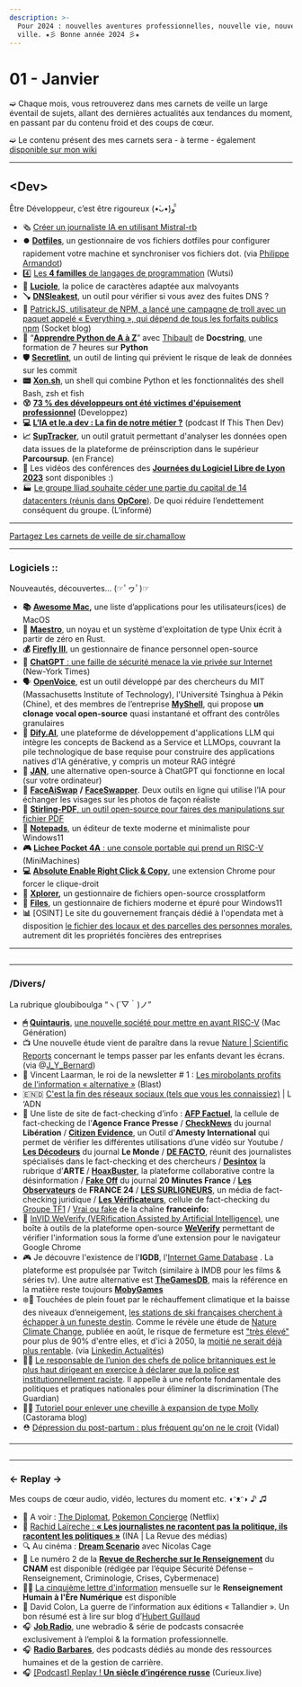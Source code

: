 ```yaml
---
description: >-
  Pour 2024 : nouvelles aventures professionnelles, nouvelle vie, nouvelle
  ville. ★彡 Bonne année 2024 彡★
---
```


# 01 - Janvier

➫ Chaque mois, vous retrouverez dans mes carnets de veille un large éventail de sujets, allant des dernières actualités aux tendances du moment, en passant par du contenu froid et des coups de cœur.

➫ Le contenu présent des mes carnets sera - à terme - également [disponible sur mon wiki](https://sirchamallow.gitbook.io/)

***

## \<Dev>

Être Développeur, c’est être rigoureux (•̀ᴗ•́)و ̑̑

* 🗞️ [Créer un journaliste IA en utilisant Mistral-rb](https://medium.com/thoughts-on-machine-learning/creating-an-ai-journalist-using-mistral-rb-150bc7e7ef50)
* **⏺️** [**Dotfiles**](https://github.com/ArmandPhilippot/dotig), un gestionnaire de vos fichiers dotfiles pour configurer rapidement votre machine et synchroniser vos fichiers dot. (via [Philippe Armandot](https://www.armandphilippot.com/projets/dotig))
* 4️⃣ [Les ](https://www.wutsi.com/read/71115/les-4-familles-des-languages-de-programmation)[**4 familles**](https://www.wutsi.com/read/71115/les-4-familles-des-languages-de-programmation)[ de langages de programmation](https://www.wutsi.com/read/71115/les-4-familles-des-languages-de-programmation) (Wutsi)
* **🫣** [**Luciole**](https://www.luciole-vision.com/), la police de caractères adaptée aux malvoyants
* **🪠** [**DNSleakest**](https://www.dnsleaktest.com/), un outil pour vérifier si vous avez des fuites DNS ?
* 🧌 [PatrickJS, utilisateur de NPM, a lancé une campagne de troll avec un paquet appelé « Everything », qui dépend de tous les forfaits publics npm](https://socket.dev/blog/when-everything-becomes-too-much) (Socket blog)
* 🐍 “[**Apprendre Python de A à Z**](https://www.youtube.com/watch?v=LamjAFnybo0)” avec [Thibault](https://twitter.com/DocstringFr) de **Docstring**, une formation de 7 heures sur **Python**
* **🛡️** [**Secretlint**](https://github.com/secretlint/secretlint), un outil de linting qui prévient le risque de leak de données sur les commit
* **📟** [**Xon.sh**](https://xon.sh/), un shell qui combine Python et les fonctionnalités des shell Bash, zsh et fish
* **😵** [**73 % des développeurs ont été victimes d'épuisement professionnel**](https://programmation.developpez.com/actu/352418/73-pourcent-des-developpeurs-ont-ete-victimes-d-epuisement-professionnel-d-apres-le-dernier-rapport-sur-l-etat-de-l-Ecosysteme-des-Developpeurs-en-2023-Quelles-astuces-pour-eviter-le-burnout/) (Developpez)
* **💻** [**L’IA et le.a dev : La fin de notre métier ?**](https://www.ifttd.io/episodes/l-ia-et-le-a-dev) (podcast If This Then Dev)
* **📈** [**SupTracker**](https://beta.suptracker.org/), un outil gratuit permettant d'analyser les données open data issues de la plateforme de préinscription dans le supérieur **Parcoursup**. (en France)
* 🐧 Les vidéos des conférences des [**Journées du Logiciel Libre de Lyon 2023**](https://www.videos-libr.es/c/jdll/videos) sont disponibles :)
* 🏭 [Le groupe Iliad souhaite céder une partie du capital de 14 datacenters (réunis dans ](https://www.linforme.com/tech-telecom/article/apres-altice-iliad-cherche-un-investisseur-pour-ses-data-centers_1318.html)[**OpCore**](https://www.linforme.com/tech-telecom/article/apres-altice-iliad-cherche-un-investisseur-pour-ses-data-centers_1318.html)[)](https://www.linforme.com/tech-telecom/article/apres-altice-iliad-cherche-un-investisseur-pour-ses-data-centers_1318.html). De quoi réduire l’endettement conséquent du groupe. (L’informé)

***

[Partagez Les carnets de veille de sir.chamallow](https://sirchamallow.substack.com/?utm_source=substack\&utm_medium=email\&utm_content=share\&action=share)

***

### Logiciels ::

Nouveautés, découvertes… (☞ﾟヮﾟ)☞

* **📚** [**Awesome Mac**](https://github.com/jaywcjlove/awesome-mac)**,** une liste d’applications pour les utilisateurs(ices) de MacOS
* 🔴 [**Maestro**](https://blog.lenot.re/a/introduction), un noyau et un système d'exploitation de type Unix écrit à partir de zéro en Rust.
* **💰** [**Firefly III**](https://github.com/firefly-iii/firefly-iii), un gestionnaire de finance personnel open-source
* 🤖 [**ChatGPT**](https://www.nytimes.com/interactive/2023/12/22/technology/openai-chatgpt-privacy-exploit.html)[ : une faille de sécurité menace la vie privée sur Internet](https://www.nytimes.com/interactive/2023/12/22/technology/openai-chatgpt-privacy-exploit.html) (New-York Times)
* 🗣 [**OpenVoice**](https://github.com/myshell-ai/OpenVoice), est un outil développé par des chercheurs du MIT (Massachusetts Institute of Technology), l'Université Tsinghua à Pékin (Chine), et des membres de l’entreprise [**MyShell**](https://myshell.ai/), qui propose **un clonage vocal open-source** quasi instantané et offrant des contrôles granulaires
* 🤖 [**Dify.AI**](https://github.com/langgenius/dify/blob/main/README_FR.md), une plateforme de développement d'applications LLM qui intègre les concepts de Backend as a Service et LLMOps, couvrant la pile technologique de base requise pour construire des applications natives d'IA générative, y compris un moteur RAG intégré
* 🤖 [**JAN**](https://github.com/janhq/jan), une alternative open-source à ChatGPT qui fonctionne en local (sur votre ordinateur)
* 🤖 [**FaceAiSwap**](https://www.faceaiswap.com/) **/** [**FaceSwapper**](https://faceswapper.ai/fr/). Deux outils en ligne qui utilise l’IA pour échanger les visages sur les photos de façon réaliste
* 📑 [**Stirling-PDF**](https://github.com/Frooodle/Stirling-PDF)[, un outil open-source pour faires des manipulations sur fichier PDF](https://github.com/Frooodle/Stirling-PDF)
* **📝** [**Notepads**](https://www.notepadsapp.com/), un éditeur de texte moderne et minimaliste pour Windows11
* **🎮** [**Lichee Pocket 4A**](https://www.minimachines.net/actu/lichee-pocket-4a-123749)[ : une console portable qui prend un RISC-V](https://www.minimachines.net/actu/lichee-pocket-4a-123749) (MiniMachines)
* **💻** [**Absolute Enable Right Click & Copy**](https://chromewebstore.google.com/detail/jdocbkpgdakpekjlhemmfcncgdjeiika), une extension Chrome pour forcer le clique-droit
* 📔 [**Xplorer**](https://github.com/kimlimjustin/xplorer)**,** un gestionnaire de fichiers open-source crossplatform
* 📔 [**Files**](https://files.community/), un gestionnaire de fichiers moderne et épuré pour Windows11
* **📊** \[OSINT] Le site du gouvernement français dédié à l'opendata met à disposition [le fichier des locaux et des parcelles des personnes morales](https://urbi-explore.fr/fpm), autrement dit les propriétés foncières des entreprises

***

<figure><img src="../.gitbook/assets/image (1).png" alt=""><figcaption></figcaption></figure>

***

### /Divers/

La rubrique gloubiboulga “ヽ(´▽｀)ノ”

* **🖱** [**Quintauris**](https://www.quintauris.eu/), [une nouvelle société pour mettre en avant RISC-V](https://www.macg.co/materiel/2023/12/quintauris-une-nouvelle-societe-pour-mettre-en-avant-risc-v-141351) (Mac Génération)
* 📺 Une nouvelle étude vient de paraître dans la revue [Nature | Scientific Reports](https://nature.com/articles/s41598-023-50767-0) concernant le temps passer par les enfants devant les écrans. (via @[J\_Y\_Bernard](https://twitter.com/J_Y_Bernard/status/1742671464942162068))
* 🚩 Vincent Laarman, le roi de la newsletter # 1 : [Les mirobolants profits de l’information « alternative »](https://www.blast-info.fr/articles/2023/laarman-le-roi-de-la-newsletter-1-les-mirobolants-profits-de-linformation-alternative-SD4OduSfTx-7dck9sPH45A) (Blast)
* 🇪🇳🇩 [C'est la fin des réseaux sociaux (tels que vous les connaissiez)](https://www.ladn.eu/media-mutants/internet-trentenaires-disparaitre) | L ‘ADN
* 📰 Une liste de site de fact-checking d’info : [**AFP Factuel**](https://factuel.afp.com/), la cellule de fact-checking de l’**Agence France Presse** / [**CheckNews**](https://www.liberation.fr/checknews/) du journal **Libération** / [**Citizen Evidence**](https://citizenevidence.amnestyusa.org/), un Outil d'**Amesty International** qui permet de vérifier les différentes utilisations d’une vidéo sur Youtube / [**Les Décodeurs**](https://www.lemonde.fr/les-decodeurs/) du journal **Le Monde** / [**DE FACTO**](https://defacto-observatoire.fr/), réunit des journalistes spécialisés dans le fact-checking et des chercheurs / [**Desintox**](https://www.arte.tv/fr/videos/RC-016371/desintox) la rubrique d’**ARTE** / [**HoaxBuster**](https://www.hoaxbuster.com/), la plateforme collaborative contre la désinformation / [**Fake Off**](https://www.20minutes.fr/societe/desintox/) du journal **20 Minutes France** / [**Les Observateurs**](https://observers.france24.com/fr/) de **FRANCE 24** / [**LES SURLIGNEURS**](https://www.lessurligneurs.eu/), un média de fact-checking juridique / [**Les Vérificateurs**](https://www.tf1info.fr/actualite/les-verificateurs-12325/), cellule de fact-checking du [Groupe TF1](https://www.linkedin.com/company/groupetf1/) / [Vrai ou fake](https://www.francetvinfo.fr/vrai-ou-fake/) de la chaîne **franceinfo:**
* 🔎 [InVID WeVerify (VERification Assisted by Artificial Intelligence)](https://chromewebstore.google.com/detail/fake-news-debunker-by-inv/mhccpoafgdgbhnjfhkcmgknndkeenfhe), une boîte à outils de la plateforme open-source [**WeVerify**](https://weverify.eu/) permettant de vérifier l'information sous la forme d’une extension pour le navigateur Google Chrome
* 🎮 Je découvre l'existence de l'**IGDB**, l'[Internet Game Database](https://www.igdb.com/) . La plateforme est propulsée par Twitch (similaire à IMDB pour les films & séries tv). Une autre alternative est [**TheGamesDB**](https://thegamesdb.net/), mais la référence en la matière reste toujours [**MobyGames**](https://www.mobygames.com/)
* ❄️🎿 Touchées de plein fouet par le réchauffement climatique et la baisse des niveaux d’enneigement, [les stations de ski françaises cherchent à échapper à un funeste destin](https://www.francetvinfo.fr/sports/sports-d-hiver/ski-alpin/sports-d-hiver-comment-les-stations-de-ski-s-arment-elles-face-au-defi-du-changement-climatique_6183423.html). Comme le révèle une étude de [Nature Climate Change](https://www.nature.com/articles/s41558-023-01759-5), publiée en août, le risque de fermeture est ["très élevé"](https://www.francetvinfo.fr/monde/environnement/crise-climatique/rechauffement-climatique-plus-de-90-des-stations-de-ski-europeennes-sont-menacees-par-le-manque-de-neige-montre-une-etude_6030137.html) pour plus de 90% d'entre elles, et d'ici à 2050, la [moitié ne serait déjà plus rentable](https://www.francetvinfo.fr/monde/environnement/manque-de-neige-et-flambee-des-prix-de-l-energie-dans-les-stations-est-ce-qu-on-pourra-encore-skier-en-2050_5650862.html). (via [Linkedin Actualités](https://www.linkedin.com/news/story/demain-la-montagne-sans-neige-5586209/))
* 👮‍♂️ [Le responsable de l’union des chefs de police britanniques est le plus haut dirigeant en exercice à déclarer que la police est institutionnellement raciste](https://www.theguardian.com/uk-news/2024/jan/05/head-of-britains-police-chiefs-says-force-is-institutionally-racist-gavin-stephens). Il appelle à une refonte fondamentale des politiques et pratiques nationales pour éliminer la discrimination (The Guardian)
* 👨‍🔧 [Tutoriel pour enlever une cheville à expansion de type Molly](https://www.castorama.fr/idees-et-conseils/comment-enlever-une-cheville-a-expansion/CF_CPRD_npcart_100521.art) (Castorama blog)
* ⛑️ [Dépression du post-partum : plus fréquent qu'on ne le croit](https://www.vidal.fr/actualites/30417-depression-du-post-partum-plus-frequent-qu-on-ne-le-croit.html) (Vidal)

***

<figure><img src="../.gitbook/assets/image.png" alt=""><figcaption></figcaption></figure>

***

### ← Replay →

Mes coups de cœur audio, vidéo, lectures du moment etc. ◖ᵔᴥᵔ◗ ♪ ♫

* 📼 A voir : [The Diplomat](https://www.netflix.com/fr/title/81288983), [Pokemon Concierge](https://www.netflix.com/fr/title/81186864) (Netflix)
* 📔 [Rachid Laïreche : ](https://larevuedesmedias.ina.fr/journalisme-politique-rachid-laireche-livre-off)[**« Les journalistes ne racontent pas la politique, ils racontent les politiques »**](https://larevuedesmedias.ina.fr/journalisme-politique-rachid-laireche-livre-off) (INA | La Revue des médias)
* 🔍 Au cinéma : [**Dream Scenario**](https://www.ecranlarge.com/films/critique/1498037-dream-scenario-film-critique-cauchemar-nicolas-cage) avec Nicolas Cage
* 🧐 Le numéro 2 de la [**Revue de Recherche sur le Renseignement**](https://revuerechercherenseignement.net/) du **CNAM** est disponible (rédigée par l’équipe Sécurité Défense – Renseignement, Criminologie, Crises, Cybermenace)
* 🕵️‍♂️ [La cinquième lettre d'information](https://intelligences-connectees.fr/2024/01/09/le-renseignement-humain-a-lere-numerique-lettre-dinformation-5/) mensuelle sur le **Renseignement Humain à l'Ère Numérique** est disponible
* 📖 David Colon, La guerre de l’information aux éditions « Tallandier ». Un bon résumé est à lire sur blog d’[Hubert Guillaud](https://hubertguillaud.wordpress.com/2024/01/09/internet-outil-de-destabilisation-massive/)
* 🎧 [**Job Radio**](https://jobradio.fr/), une webradio & série de podcasts consacrée exclusivement à l’emploi & la formation professionnelle.
* 🎧 [**Radio Barbares**](https://podcast.ausha.co/radio-barbares), des podcasts dédiés au monde des ressources humaines et de la gestion de carrière.
* 🎧 [\[Podcast\] Replay ! ](https://www.curieux.live/2023/10/26/replay-un-siecle-d-ingerence-russe/)[**Un siècle d’ingérence russe**](https://www.curieux.live/2023/10/26/replay-un-siecle-d-ingerence-russe/) (Curieux.live)
